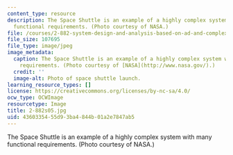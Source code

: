 ```yaml
---
content_type: resource
description: The Space Shuttle is an example of a highly complex system with many
  functional requirements. (Photo courtesy of NASA.)
file: /courses/2-882-system-design-and-analysis-based-on-ad-and-complexity-theories-spring-2005/4360335455d93ba4844b01a2e7847ab5_2-882s05.jpg
file_size: 107695
file_type: image/jpeg
image_metadata:
  caption: The Space Shuttle is an example of a highly complex system with many functional
    requirements. (Photo courtesy of [NASA](http://www.nasa.gov/).)
  credit: ''
  image-alt: Photo of space shuttle launch.
learning_resource_types: []
license: https://creativecommons.org/licenses/by-nc-sa/4.0/
ocw_type: OCWImage
resourcetype: Image
title: 2-882s05.jpg
uid: 43603354-55d9-3ba4-844b-01a2e7847ab5
---
```

The Space Shuttle is an example of a highly complex system with many functional requirements. (Photo courtesy of NASA.)